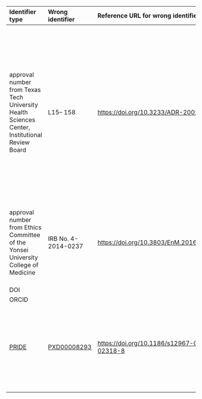 | Identifier type | Wrong identifier  | Reference URL for wrong identifier | Correct identifier | Reference URL for correct identifier | Comment |
|:--------------|:-----|:-----|:-----|:-----------|:-----------|
| approval number from Texas Tech University Health Sciences Center, Institutional Review Board  |  L15– 158 | https://doi.org/10.3233/ADR-200278 | L06-028 | https://doi.org/10.3233/ADR-219002 | - the original statement also gave the approval date - not clear whether that was wrong as well<br/> - both seem to follow the same format<br/>- no (obvious and public) way to resolve either |
| approval number from Ethics Committee of the Yonsei University College of Medicine  | IRB No. 4-2014-0237 | https://doi.org/10.3803/EnM.2016.31.4.567  | IRB No. 4-2012-0544  | https://doi.org/10.3803/EnM.2020.305 | - both seem to follow the same format<br/>- no (obvious and public) way to resolve either |
| DOI |   |   |   |  |   |
| ORCID  |  |   |   |  |  |
| [PRIDE](https://www.ebi.ac.uk/pride/) | [PXD00008293](https://www.ebi.ac.uk/pride/archive/projects/PXD00008293)  | https://doi.org/10.1186/s12967-020-02318-8 | [PXD008293](https://www.ebi.ac.uk/pride/archive/projects/PXD008293)  |  https://doi.org/10.1186/s12967-021-02896-1   |  - Superfluous digit probably compatible with regex<br/>- Wrong identifier does not resolve<br/>- CC BY  |
|  |  |  |  |  |  |

